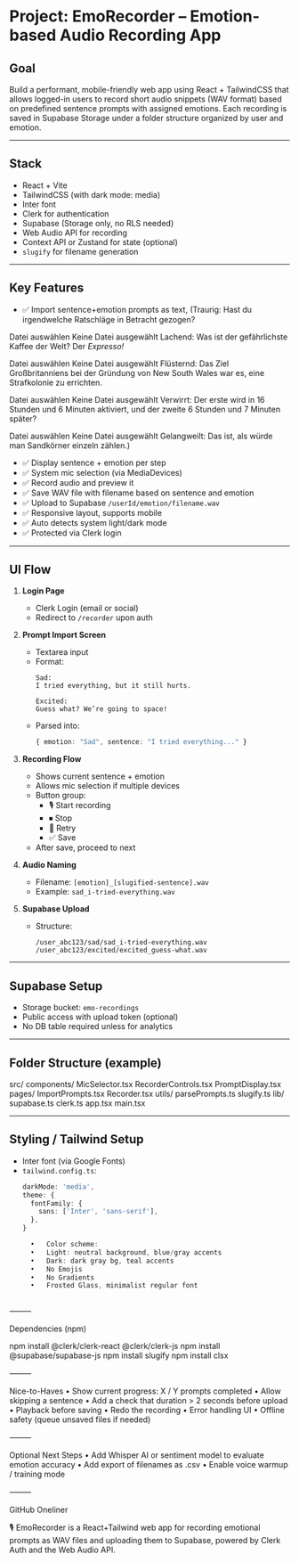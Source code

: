 # Project: EmoRecorder – Emotion-based Audio Recording App

## Goal
Build a performant, mobile-friendly web app using React + TailwindCSS that allows logged-in users to record short audio snippets (WAV format) based on predefined sentence prompts with assigned emotions. Each recording is saved in Supabase Storage under a folder structure organized by user and emotion.

---

## Stack

- React + Vite
- TailwindCSS (with dark mode: media)
- Inter font
- Clerk for authentication
- Supabase (Storage only, no RLS needed)
- Web Audio API for recording
- Context API or Zustand for state (optional)
- `slugify` for filename generation

---

## Key Features

- ✅ Import sentence+emotion prompts as text, (Traurig:
Hast du irgendwelche Ratschläge in Betracht gezogen?

Datei auswählen
Keine Datei ausgewählt
Lachend:
Was ist der gefährlichste Kaffee der Welt? Der *Expresso!*

Datei auswählen
Keine Datei ausgewählt
Flüsternd:
Das Ziel Großbritanniens bei der Gründung von New South Wales war es, eine Strafkolonie zu errichten.

Datei auswählen
Keine Datei ausgewählt
Verwirrt:
Der erste wird in 16 Stunden und 6 Minuten aktiviert, und der zweite 6 Stunden und 7 Minuten später?

Datei auswählen
Keine Datei ausgewählt
Gelangweilt:
Das ist, als würde man Sandkörner einzeln zählen.)

- ✅ Display sentence + emotion per step
- ✅ System mic selection (via MediaDevices)
- ✅ Record audio and preview it
- ✅ Save WAV file with filename based on sentence and emotion
- ✅ Upload to Supabase `/userId/emotion/filename.wav`
- ✅ Responsive layout, supports mobile
- ✅ Auto detects system light/dark mode
- ✅ Protected via Clerk login

---

## UI Flow

1. **Login Page**
   - Clerk Login (email or social)
   - Redirect to `/recorder` upon auth

2. **Prompt Import Screen**
   - Textarea input
   - Format:
     ```
     Sad:
     I tried everything, but it still hurts.

     Excited:
     Guess what? We’re going to space!
     ```
   - Parsed into:
     ```ts
     { emotion: "Sad", sentence: "I tried everything..." }
     ```

3. **Recording Flow**
   - Shows current sentence + emotion
   - Allows mic selection if multiple devices
   - Button group:
     - 🎙 Start recording
     - ⏹ Stop
     - 🔁 Retry
     - ✅ Save
   - After save, proceed to next

4. **Audio Naming**
   - Filename: `[emotion]_[slugified-sentence].wav`
   - Example:
     `sad_i-tried-everything.wav`

5. **Supabase Upload**
   - Structure:
     ```
     /user_abc123/sad/sad_i-tried-everything.wav
     /user_abc123/excited/excited_guess-what.wav
     ```

---

## Supabase Setup

- Storage bucket: `emo-recordings`
- Public access with upload token (optional)
- No DB table required unless for analytics

---

## Folder Structure (example)

src/
components/
MicSelector.tsx
RecorderControls.tsx
PromptDisplay.tsx
pages/
ImportPrompts.tsx
Recorder.tsx
utils/
parsePrompts.ts
slugify.ts
lib/
supabase.ts
clerk.ts
app.tsx
main.tsx

---

## Styling / Tailwind Setup

- Inter font (via Google Fonts)
- `tailwind.config.ts`:
  ```ts
  darkMode: 'media',
  theme: {
    fontFamily: {
      sans: ['Inter', 'sans-serif'],
    },
  }

	•	Color scheme:
	•	Light: neutral background, blue/gray accents
	•	Dark: dark gray bg, teal accents
    •   No Emojis
    •   No Gradients
    •   Frosted Glass, minimalist regular font 



⸻

Dependencies (npm)

npm install @clerk/clerk-react @clerk/clerk-js
npm install @supabase/supabase-js
npm install slugify
npm install clsx


⸻

Nice-to-Haves
	•	Show current progress: X / Y prompts completed
	•	Allow skipping a sentence
	•	Add a check that duration > 2 seconds before upload
	•	Playback before saving
    •   Redo the recording
	•	Error handling UI
	•	Offline safety (queue unsaved files if needed)

⸻

Optional Next Steps
	•	Add Whisper AI or sentiment model to evaluate emotion accuracy
	•	Add export of filenames as .csv
	•	Enable voice warmup / training mode

⸻

GitHub Oneliner

🎙️ EmoRecorder is a React+Tailwind web app for recording emotional prompts as WAV files and uploading them to Supabase, powered by Clerk Auth and the Web Audio API.
